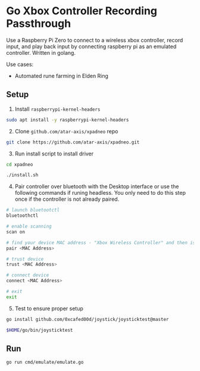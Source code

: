 # Go Xbox Controller Recording Passthrough
Use a Raspberry Pi Zero to connect to a wireless xbox controller, record input, and play back input by connecting raspberry pi as an emulated controller. Written in golang.

Use cases:
* Automated rune farming in Elden Ring

## Setup 
1. Install `raspberrypi-kernel-headers`
```bash
sudo apt install -y raspberrypi-kernel-headers
```
2. Clone `github.com/atar-axis/xpadneo` repo
```bash
git clone https://github.com/atar-axis/xpadneo.git
```
3. Run install script to install driver
```bash
cd xpadneo

./install.sh
```
4. Pair controller over bluetooth with the Desktop interface or use the following commands if runing headless. You only need to do this step once if the controller is not already paired.
```bash
# launch bluetootctl
bluetoothctl

# enable scanning
scan on

# find your device MAC address - "Xbox Wireless Controller" and then issue pair command
pair <MAC Address>

# trust device
trust <MAC Address>

# connect device
connect <MAC Address>

# exit
exit
```
5. Test to ensure proper setup
```bash
go install github.com/0xcafed00d/joystick/joysticktest@master

$HOME/go/bin/joysticktest
```

## Run 
```bash
go run cmd/emulate/emulate.go
```